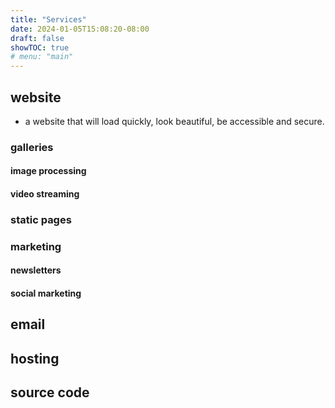 ```yaml
---
title: "Services"
date: 2024-01-05T15:08:20-08:00
draft: false
showTOC: true
# menu: "main"
---
```


## website   

- a website that will load quickly, look beautiful, be accessible and secure.

### galleries

#### image processing

#### video streaming

### static pages

### marketing  

#### newsletters

#### social marketing

## email

## hosting  

## source code  

